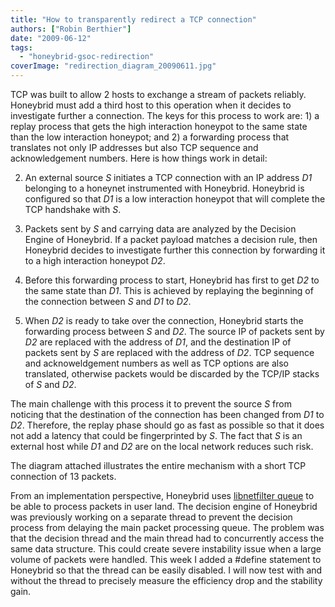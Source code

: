 ```yaml
---
title: "How to transparently redirect a TCP connection"
authors: ["Robin Berthier"]
date: "2009-06-12"
tags: 
  - "honeybrid-gsoc-redirection"
coverImage: "redirection_diagram_20090611.jpg"
---
```


TCP was built to allow 2 hosts to exchange a stream of packets reliably. Honeybrid must add a third host to this operation when it decides to investigate further a connection. The keys for this process to work are: 1) a replay process that gets the high interaction honeypot to the same state than the low interaction honeypot; and 2) a forwarding process that translates not only IP addresses but also TCP sequence and acknowledgement numbers. Here is how things work in detail:

  

  
2. An external source _S_ initiates a TCP connection with an IP address _D1_ belonging to a honeynet instrumented with Honeybrid. Honeybrid is configured so that _D1_ is a low interaction honeypot that will complete the TCP handshake with _S_.
  
4. Packets sent by _S_ and carrying data are analyzed by the Decision Engine of Honeybrid. If a packet payload matches a decision rule, then Honeybrid decides to investigate further this connection by forwarding it to a high interaction honeypot _D2_.
  
6. Before this forwarding process to start, Honeybrid has first to get _D2_ to the same state than _D1_. This is achieved by replaying the beginning of the connection between _S_ and _D1_ to _D2_.
  
8. When _D2_ is ready to take over the connection, Honeybrid starts the forwarding process between _S_ and _D2_. The source IP of packets sent by _D2_ are replaced with the address of _D1_, and the destination IP of packets sent by _S_ are replaced with the address of _D2_. TCP sequence and acknoweldgement numbers as well as TCP options are also translated, otherwise packets would be discarded by the TCP/IP stacks of _S_ and _D2_. 
  

  

The main challenge with this process it to prevent the source _S_ from noticing that the destination of the connection has been changed from _D1_ to _D2_. Therefore, the replay phase should go as fast as possible so that it does not add a latency that could be fingerprinted by _S_. The fact that _S_ is an external host while _D1_ and _D2_ are on the local network reduces such risk.

  

The diagram attached illustrates the entire mechanism with a short TCP connection of 13 packets.

  

From an implementation perspective, Honeybrid uses [libnetfilter queue](http://www.netfilter.org/projects/libnetfilter_queue/index.html "lbnetfilter queue") to be able to process packets in user land. The decision engine of Honeybrid was previously working on a separate thread to prevent the decision process from delaying the main packet processing queue. The problem was that the decision thread and the main thread had to concurrently access the same data structure. This could create severe instability issue when a large volume of packets were handled. This week I added a #define statement to Honeybrid so that the thread can be easily disabled. I will now test with and without the thread to precisely measure the efficiency drop and the stability gain.
